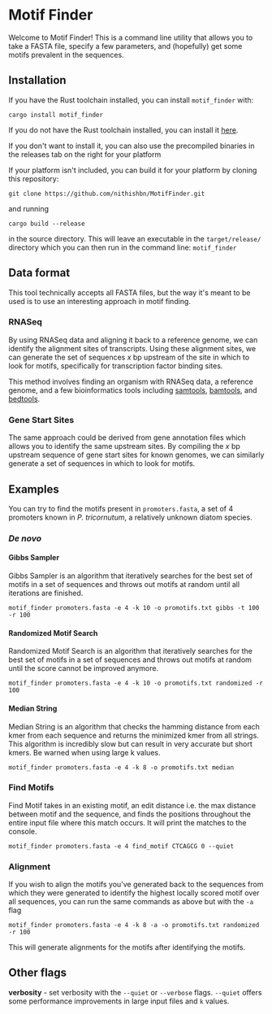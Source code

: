 # Motif Finder

Welcome to Motif Finder!
This is a command line utility that allows you to take a FASTA file, specify a few parameters, and (hopefully) get some motifs prevalent in the sequences.

## Installation

If you have the Rust toolchain installed, you can install `motif_finder` with:

`cargo install motif_finder`

If you do not have the Rust toolchain installed, you can install it [here](https://www.rustup.rs).

If you don't want to install it, you can also use the precompiled binaries in the releases tab on the right for your platform

If your platform isn't included, you can build it for your platform by cloning this repository:

`git clone https://github.com/nithishbn/MotifFinder.git`

and running

`cargo build --release`

in the source directory.
This will leave an executable in the `target/release/` directory which you can then run in the command line:
`motif_finder`

## Data format

This tool technically accepts all FASTA files, but the way it's meant to be used is to use an interesting approach in motif finding.

### RNASeq

By using RNASeq data and aligning it back to a reference genome, we can identify the alignment sites of transcripts. Using these alignment sites, we can generate the set of sequences _x_ bp upstream of the site in which to look for motifs, specifically for transcription factor binding sites.

This method involves finding an organism with RNASeq data, a reference genome, and a few bioinformatics tools including [samtools](https://www.htslib.org/), [bamtools](https://github.com/pezmaster31/bamtools/wiki), and [bedtools](https://bedtools.readthedocs.io/en/latest/content/installation.html).

### Gene Start Sites
The same approach could be derived from gene annotation files which allows you to identify the same upstream sites. By compiling the _x_ bp upstream sequence of gene start sites for known genomes, we can similarly generate a set of sequences in which to look for motifs.

## Examples

You can try to find the motifs present in `promoters.fasta`, a set of 4 promoters known in _P. tricornutum_, a relatively unknown diatom species.

### _De novo_

#### Gibbs Sampler

Gibbs Sampler is an algorithm that iteratively searches for the best set of motifs in a set of sequences and throws out motifs at random until all iterations are finished.

`motif_finder promoters.fasta -e 4 -k 10 -o promotifs.txt gibbs -t 100 -r 100`

#### Randomized Motif Search

Randomized Motif Search is an algorithm that iteratively searches for the best set of motifs in a set of sequences and throws out motifs at random until the score cannot be improved anymore.

`motif_finder promoters.fasta -e 4 -k 10 -o promotifs.txt randomized -r 100`

#### Median String

Median String is an algorithm that checks the hamming distance from each kmer from each sequence and returns the minimized kmer from all strings. This algorithm is incredibly slow but can result in very accurate but short kmers.
Be warned when using large k values.

`motif_finder promoters.fasta -e 4 -k 8 -o promotifs.txt median`

### Find Motifs

Find Motif takes in an existing motif, an edit distance i.e. the max distance between motif and the sequence, and finds the positions throughout the entire input file where this match occurs. It will print the matches to the console.

`motif_finder promoters.fasta -e 4 find_motif CTCAGCG 0 --quiet`

### Alignment

If you wish to align the motifs you've generated back to the sequences from which they were generated to identify the highest locally scored motif over all sequences, you can run the same commands as above but with the `-a` flag

`motif_finder promoters.fasta -e 4 -k 8 -a -o promotifs.txt randomized -r 100`

This will generate alignments for the motifs after identifying the motifs.

## Other flags

**verbosity** - set verbosity with the `--quiet` or `--verbose` flags. `--quiet` offers some performance improvements in large input files and `k` values.
